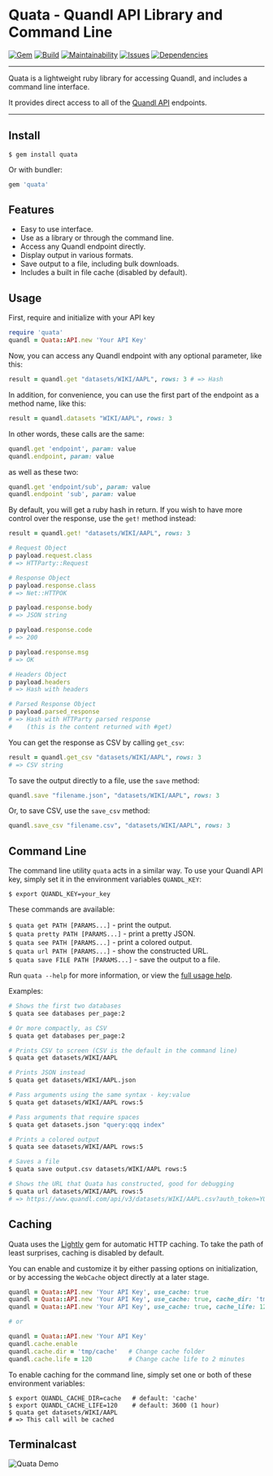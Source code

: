 Quata - Quandl API Library and Command Line
==================================================

[![Gem](https://img.shields.io/gem/v/quata.svg?style=flat-square)](https://rubygems.org/gems/quata)
[![Build](https://img.shields.io/travis/DannyBen/quata/master.svg?style=flat-square)](https://travis-ci.org/DannyBen/quata)
[![Maintainability](https://img.shields.io/codeclimate/maintainability/DannyBen/quata.svg?style=flat-square)](https://codeclimate.com/github/DannyBen/quata)
[![Issues](https://img.shields.io/codeclimate/issues/DannyBen/quata.svg?style=flat-square)](https://codeclimate.com/github/DannyBen/quata)
[![Dependencies](https://img.shields.io/gemnasium/DannyBen/quata.svg?style=flat-square)](https://gemnasium.com/DannyBen/quata)

---

Quata is a lightweight ruby library for accessing Quandl, and includes 
a command line interface.

It provides direct access to all of the [Quandl API][1] endpoints.

---

Install
--------------------------------------------------

```
$ gem install quata
```

Or with bundler:

```ruby
gem 'quata'
```


Features
--------------------------------------------------

* Easy to use interface.
* Use as a library or through the command line.
* Access any Quandl endpoint directly.
* Display output in various formats.
* Save output to a file, including bulk downloads.
* Includes a built in file cache (disabled by default).


Usage
--------------------------------------------------

First, require and initialize with your API key

```ruby
require 'quata'
quandl = Quata::API.new 'Your API Key'
```

Now, you can access any Quandl endpoint with any optional parameter, like
this:

```ruby
result = quandl.get "datasets/WIKI/AAPL", rows: 3 # => Hash
```

In addition, for convenience, you can use the first part of the endpoint as
a method name, like this:

```ruby
result = quandl.datasets "WIKI/AAPL", rows: 3
```

In other words, these calls are the same:

```ruby
quandl.get 'endpoint', param: value
quandl.endpoint, param: value
```

as well as these two:

```ruby
quandl.get 'endpoint/sub', param: value
quandl.endpoint 'sub', param: value
```

By default, you will get a ruby hash in return. If you wish to have more 
control over the response, use the `get!` method instead:

```ruby
result = quandl.get! "datasets/WIKI/AAPL", rows: 3

# Request Object
p payload.request.class
# => HTTParty::Request

# Response Object
p payload.response.class
# => Net::HTTPOK

p payload.response.body
# => JSON string

p payload.response.code
# => 200

p payload.response.msg
# => OK

# Headers Object
p payload.headers
# => Hash with headers

# Parsed Response Object
p payload.parsed_response
# => Hash with HTTParty parsed response 
#    (this is the content returned with #get)
```

You can get the response as CSV by calling `get_csv`:

```ruby
result = quandl.get_csv "datasets/WIKI/AAPL", rows: 3
# => CSV string
```

To save the output directly to a file, use the `save` method:

```ruby
quandl.save "filename.json", "datasets/WIKI/AAPL", rows: 3
```

Or, to save CSV, use the `save_csv` method:

```ruby
quandl.save_csv "filename.csv", "datasets/WIKI/AAPL", rows: 3
```


Command Line
--------------------------------------------------

The command line utility `quata` acts in a similar way. To use your Quandl
API key, simply set it in the environment variables `QUANDL_KEY`:

`$ export QUANDL_KEY=your_key`

These commands are available:

`$ quata get PATH [PARAMS...]` - print the output.  
`$ quata pretty PATH [PARAMS...]` - print a pretty JSON.  
`$ quata see PATH [PARAMS...]` - print a colored output.  
`$ quata url PATH [PARAMS...]` - show the constructed URL.  
`$ quata save FILE PATH [PARAMS...]` - save the output to a file.  

Run `quata --help` for more information, or view the [full usage help][2].

Examples:

```bash
# Shows the first two databases 
$ quata see databases per_page:2

# Or more compactly, as CSV
$ quata get databases per_page:2

# Prints CSV to screen (CSV is the default in the command line)
$ quata get datasets/WIKI/AAPL

# Prints JSON instead
$ quata get datasets/WIKI/AAPL.json

# Pass arguments using the same syntax - key:value
$ quata get datasets/WIKI/AAPL rows:5

# Pass arguments that require spaces
$ quata get datasets.json "query:qqq index"

# Prints a colored output
$ quata see datasets/WIKI/AAPL rows:5

# Saves a file
$ quata save output.csv datasets/WIKI/AAPL rows:5

# Shows the URL that Quata has constructed, good for debugging
$ quata url datasets/WIKI/AAPL rows:5
# => https://www.quandl.com/api/v3/datasets/WIKI/AAPL.csv?auth_token=YOUR_KEY&rows=5
```

Caching
--------------------------------------------------

Quata uses the [Lightly][3] gem for automatic HTTP caching.
To take the path of least surprises, caching is disabled by default.

You can enable and customize it by either passing options on 
initialization, or by accessing the `WebCache` object directly at 
a later stage.

```ruby
quandl = Quata::API.new 'Your API Key', use_cache: true
quandl = Quata::API.new 'Your API Key', use_cache: true, cache_dir: 'tmp'
quandl = Quata::API.new 'Your API Key', use_cache: true, cache_life: 120

# or 

quandl = Quata::API.new 'Your API Key'
quandl.cache.enable
quandl.cache.dir = 'tmp/cache'   # Change cache folder
quandl.cache.life = 120          # Change cache life to 2 minutes
```

To enable caching for the command line, simply set one or both of 
these environment variables:

```
$ export QUANDL_CACHE_DIR=cache   # default: 'cache'
$ export QUANDL_CACHE_LIFE=120    # default: 3600 (1 hour)
$ quata get datasets/WIKI/AAPL
# => This call will be cached
```


Terminalcast
--------------------------------------------------

![Quata Demo](https://raw.githubusercontent.com/DannyBen/quata/master/demo.gif "Quata Demo")

[1]: https://www.quandl.com/blog/getting-started-with-the-quandl-api
[2]: https://github.com/DannyBen/quata/blob/master/lib/quata/docopt.txt
[3]: https://github.com/DannyBen/lightly

